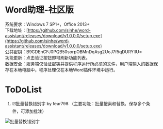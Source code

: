 # Word助理-社区版
系统要求：Windows 7 SP1+，Office 2013+  
下载地址：[https://github.com/sinhe/word-assistant/releases/download/v1.0.0.0/setup.exe](https://github.com/sinhe/word-assistant/releases/download/v1.0.0.0/setup.exe)  
公共密钥：B9GDEnCFJ0PQB50sorpOBMnDqAsg2UcJ7f5qDURYIIU=  
功能更新：点击验证按钮即可刷新功能列表。  
数据安全：服务端仅验证密钥并提供程序运行所必须的文件，用户端输入的数据保存在本地电脑中，程序处理仅在本地Word插件环境中运行。
# ToDoList
1. ☑️批量替换错别字 by fear798 （主要功能：批量搜索和替换，保存多个条件，可添加批注）

![批量替换错别字](https://github.com/user-attachments/assets/02241453-1a8d-4698-b1b8-2bafd272e72c)

